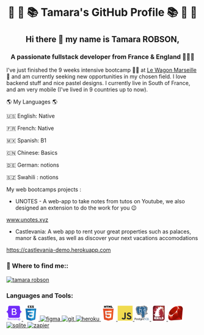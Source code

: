 <h1 align="center"> 🏺 👣 📚  Tamara's GitHub Profile  📚 👣 🏺 </h1>

<h2 align="center"> Hi there 👋  my name is Tamara ROBSON, </h2>
<h3 align="center">A passionate fullstack developer from France & England 👩🏽‍💻</h3>

  I've just finished the 9 weeks intensive bootcamp 👩‍🏫   at [Le Wagon Marseille](https://www.linkedin.com/showcase/le-wagon-marseille/) 🚀 and am currently seeking new opportunities in my chosen field.  I love backend stuff and nice pastel designs.
I currently live in South of France, and am very mobile (I've lived in 9 countries up to now). 

<!--
**Tamy-Tam/Tamy-Tam** is a ✨ _special_ ✨ repository because its `README.md` (this file) appears on your GitHub profile.

Here are some ideas to get you started:

- 🔭 I’m currently working on finding a job in my newly chosen career & enhancing my JavaScript skills
- 🌱 I’m currently learning JavaScript and React
- 👯 I’m looking to collaborate on great innovative web applications
- 🤔 I’m looking for help with finding a job as a junior fullstack developer
- 💬 Ask me about international relations, cool books & living in exotic places
- 📫 How to reach me: tamara.jade.robson@gmail.com or on LinkedIn www.linkedin.com/in/tamara-robson
- ⚡ Fun fact: I read LoTR when I was 9 
-->


🌎 My Languages 🌎

🇺🇸 English: Native

🇫🇷 French: Native

🇲🇽 Spanish: B1

🇨🇳 Chinese: Basics

🇩🇪 German: notions

🇸🇿 Swahili : notions




My web bootcamps projects : 

* UNOTES - A web-app to take notes from tutos on Youtube, we also designed an extension to do the work for you 😉 

www.unotes.xyz


* Castlevania: A web app to rent your great properties such as palaces, manor & castles, as well as discover your next vacations accomodations

https://castlevania-demo.herokuapp.com


<h3 align="left">💬 Where to find me::</h3>
<p align="left">
<a href="https://linkedin.com/in/tamara robson" target="blank"><img align="center" src="https://cdn.jsdelivr.net/npm/simple-icons@3.0.1/icons/linkedin.svg" alt="tamara robson" height="30" width="40" /></a>
</p> 


<h3 align="left">Languages and Tools:</h3>
<p align="left"> <a href="https://getbootstrap.com" target="_blank"> <img src="https://raw.githubusercontent.com/devicons/devicon/master/icons/bootstrap/bootstrap-plain-wordmark.svg" alt="bootstrap" width="40" height="40"/> </a> <a href="https://www.w3schools.com/css/" target="_blank"> <img src="https://raw.githubusercontent.com/devicons/devicon/master/icons/css3/css3-original-wordmark.svg" alt="css3" width="40" height="40"/> </a> <a href="https://www.figma.com/" target="_blank"> <img src="https://www.vectorlogo.zone/logos/figma/figma-icon.svg" alt="figma" width="40" height="40"/> </a> <a href="https://git-scm.com/" target="_blank"> <img src="https://www.vectorlogo.zone/logos/git-scm/git-scm-icon.svg" alt="git" width="40" height="40"/> </a> <a href="https://heroku.com" target="_blank"> <img src="https://www.vectorlogo.zone/logos/heroku/heroku-icon.svg" alt="heroku" width="40" height="40"/> </a> <a href="https://www.w3.org/html/" target="_blank"> <img src="https://raw.githubusercontent.com/devicons/devicon/master/icons/html5/html5-original-wordmark.svg" alt="html5" width="40" height="40"/> </a> <a href="https://developer.mozilla.org/en-US/docs/Web/JavaScript" target="_blank"> <img src="https://raw.githubusercontent.com/devicons/devicon/master/icons/javascript/javascript-original.svg" alt="javascript" width="40" height="40"/> </a> <a href="https://www.postgresql.org" target="_blank"> <img src="https://raw.githubusercontent.com/devicons/devicon/master/icons/postgresql/postgresql-original-wordmark.svg" alt="postgresql" width="40" height="40"/> </a> <a href="https://rubyonrails.org" target="_blank"> <img src="https://raw.githubusercontent.com/devicons/devicon/master/icons/rails/rails-original-wordmark.svg" alt="rails" width="40" height="40"/> </a> <a href="https://www.ruby-lang.org/en/" target="_blank"> <img src="https://raw.githubusercontent.com/devicons/devicon/master/icons/ruby/ruby-original.svg" alt="ruby" width="40" height="40"/> </a> <a href="https://www.sqlite.org/" target="_blank"> <img src="https://www.vectorlogo.zone/logos/sqlite/sqlite-icon.svg" alt="sqlite" width="40" height="40"/> </a> <a href="https://zapier.com" target="_blank"> <img src="https://www.vectorlogo.zone/logos/zapier/zapier-icon.svg" alt="zapier" width="40" height="40"/> </a> </p>
